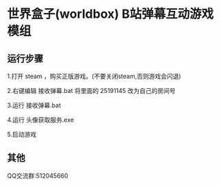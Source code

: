 # 世界盒子(worldbox) B站弹幕互动游戏模组

## 运行步骤

  1.打开 steam ，购买正版游戏。(不要关闭steam,否则游戏会闪退)

  2.右键编辑 接收弹幕.bat 将里面的 25191145 改为自己的房间号 

  3.运行 接收弹幕.bat

  4.运行 头像获取服务.exe

  5.启动游戏

## 其他

QQ交流群:512045660
